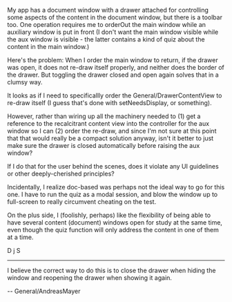 My app has a document window with a drawer attached for controlling some
aspects of the content in the document window, but there is a toolbar too.
One operation requires me to orderOut the main window while an auxiliary
window is put in front (I don't want the main window visible
while the aux window is visible - the latter contains a kind of quiz about the
content in the main window.)

Here's the problem:
When I order the main window to return, if the drawer was open, it does
not re-draw itself properly, and neither does the border of the drawer.
But toggling the drawer closed and open again
solves that in a clumsy way.

It looks as if I need to specificallly order the General/DrawerContentView to re-draw
itself (I guess that's done with setNeedsDisplay, or something).

However, rather than wiring up all the machinery needed to (1) get
a reference to the recalcitrant content view into the controller for the aux window
so I can (2) order the re-draw, and since I'm not sure at this point
that that would really be a compact solution anyway,
isn't it better to just make sure the drawer
is closed automatically before raising the aux window?

If I do that for the user behind the scenes, does it violate any  UI guidelines or other
deeply-cherished principles?

Incidentally, I realize doc-based was perhaps not the ideal way to go for this one.
I have to run the quiz as a modal session, and blow the window up to full-screen
to really circumvent cheating on the test.

On the plus side, I (foolishly, perhaps) like the flexibility of being able to have several
content (document) windows open for study at the same time,
even though the quiz function will only address the content in one of them at a time.

D j S

----

I believe the correct way to do this is to close the drawer when hiding the window and reopening the drawer when showing it again.

--  General/AndreasMayer